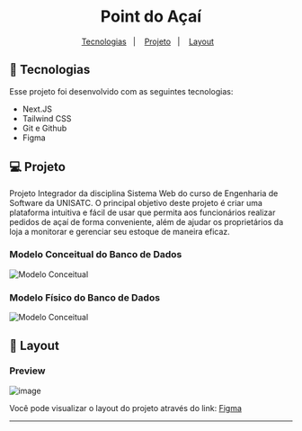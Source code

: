 <h1 align="center"> Point do Açaí </h1>

<p align="center">
  <a href="#-tecnologias">Tecnologias</a>&nbsp;&nbsp;&nbsp;|&nbsp;&nbsp;&nbsp;
  <a href="#-projeto">Projeto</a>&nbsp;&nbsp;&nbsp;|&nbsp;&nbsp;&nbsp;
  <a href="#-layout">Layout</a>&nbsp;&nbsp;&nbsp;
</p>

## 🚀 Tecnologias

Esse projeto foi desenvolvido com as seguintes tecnologias:

- Next.JS
- Tailwind CSS
- Git e Github
- Figma

## 💻 Projeto

Projeto Integrador da disciplina Sistema Web do curso de Engenharia de Software da UNISATC.
O principal objetivo deste projeto é criar uma plataforma intuitiva e fácil de usar que permita aos funcionários realizar pedidos de açaí de forma conveniente, além de ajudar os proprietários da loja a monitorar e gerenciar seu estoque de maneira eficaz.

### Modelo Conceitual do Banco de Dados
![Modelo Conceitual](https://github.com/AdrianoReusSavi/Acaiteria/assets/104857615/33221f87-a5d2-4c39-a090-ab4ca08ecbf7)

### Modelo Físico do Banco de Dados
![Modelo Conceitual](https://github.com/AdrianoReusSavi/Acaiteria/assets/103696544/edd842d3-f723-467b-8080-2ed4932122c5)

## 🔖 Layout

### Preview
![image](https://github.com/AdrianoReusSavi/Acaiteria/assets/104857615/8153ae6e-8c22-4e52-808d-0c36e89c1d64)


Você pode visualizar o layout do projeto através do link:
[Figma](https://www.figma.com/file/cBsjB1vKR2UAesVzHUQ9Kf/Untitled?type=design&node-id=0-1&mode=design)

---

